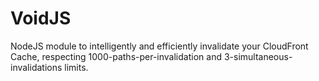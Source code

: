 VoidJS
======

NodeJS module to intelligently and efficiently invalidate your CloudFront Cache, respecting 1000-paths-per-invalidation and 3-simultaneous-invalidations limits.